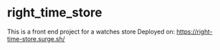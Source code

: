# right_time_store
This is a front end project for a watches store
Deployed on: https://right-time-store.surge.sh/
